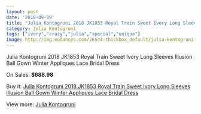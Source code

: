 ```yaml
---
layout: post
date: '2018-09-19'
title: "Julia Kontogruni 2018 JK1853 Royal Train Sweet Ivory Long Sleeves Illusion Ball Gown Winter Appliques Lace Bridal Dress"
category: Julia Kontogruni
tags: ["ivory","crazy","julia","special","unique"]
image: http://img.eudances.com/26544-thickbox_default/julia-kontogruni-2018-jk1853-royal-train-sweet-ivory-long-sleeves-illusion-ball-gown-winter-appliques-lace-bridal-dress.jpg
---
```

Julia Kontogruni 2018 JK1853 Royal Train Sweet Ivory Long Sleeves Illusion Ball Gown Winter Appliques Lace Bridal Dress

On Sales: **$688.98**
<a href="https://www.eudances.com/en/julia-kontogruni/8885-julia-kontogruni-2018-jk1853-royal-train-sweet-ivory-long-sleeves-illusion-ball-gown-winter-appliques-lace-bridal-dress.html"><amp-img layout="responsive" width="600" height="600" src="//img.eudances.com/26544-thickbox_default/julia-kontogruni-2018-jk1853-royal-train-sweet-ivory-long-sleeves-illusion-ball-gown-winter-appliques-lace-bridal-dress.jpg" alt="Julia Kontogruni 2018 JK1853 Royal Train Sweet Ivory Long Sleeves Illusion Ball Gown Winter Appliques Lace Bridal Dress 0" /></a>
<a href="https://www.eudances.com/en/julia-kontogruni/8885-julia-kontogruni-2018-jk1853-royal-train-sweet-ivory-long-sleeves-illusion-ball-gown-winter-appliques-lace-bridal-dress.html"><amp-img layout="responsive" width="600" height="600" src="//img.eudances.com/26548-thickbox_default/julia-kontogruni-2018-jk1853-royal-train-sweet-ivory-long-sleeves-illusion-ball-gown-winter-appliques-lace-bridal-dress.jpg" alt="Julia Kontogruni 2018 JK1853 Royal Train Sweet Ivory Long Sleeves Illusion Ball Gown Winter Appliques Lace Bridal Dress 1" /></a>
<a href="https://www.eudances.com/en/julia-kontogruni/8885-julia-kontogruni-2018-jk1853-royal-train-sweet-ivory-long-sleeves-illusion-ball-gown-winter-appliques-lace-bridal-dress.html"><amp-img layout="responsive" width="600" height="600" src="//img.eudances.com/26547-thickbox_default/julia-kontogruni-2018-jk1853-royal-train-sweet-ivory-long-sleeves-illusion-ball-gown-winter-appliques-lace-bridal-dress.jpg" alt="Julia Kontogruni 2018 JK1853 Royal Train Sweet Ivory Long Sleeves Illusion Ball Gown Winter Appliques Lace Bridal Dress 2" /></a>
<a href="https://www.eudances.com/en/julia-kontogruni/8885-julia-kontogruni-2018-jk1853-royal-train-sweet-ivory-long-sleeves-illusion-ball-gown-winter-appliques-lace-bridal-dress.html"><amp-img layout="responsive" width="600" height="600" src="//img.eudances.com/26546-thickbox_default/julia-kontogruni-2018-jk1853-royal-train-sweet-ivory-long-sleeves-illusion-ball-gown-winter-appliques-lace-bridal-dress.jpg" alt="Julia Kontogruni 2018 JK1853 Royal Train Sweet Ivory Long Sleeves Illusion Ball Gown Winter Appliques Lace Bridal Dress 3" /></a>
<a href="https://www.eudances.com/en/julia-kontogruni/8885-julia-kontogruni-2018-jk1853-royal-train-sweet-ivory-long-sleeves-illusion-ball-gown-winter-appliques-lace-bridal-dress.html"><amp-img layout="responsive" width="600" height="600" src="//img.eudances.com/26545-thickbox_default/julia-kontogruni-2018-jk1853-royal-train-sweet-ivory-long-sleeves-illusion-ball-gown-winter-appliques-lace-bridal-dress.jpg" alt="Julia Kontogruni 2018 JK1853 Royal Train Sweet Ivory Long Sleeves Illusion Ball Gown Winter Appliques Lace Bridal Dress 4" /></a>

Buy it: [Julia Kontogruni 2018 JK1853 Royal Train Sweet Ivory Long Sleeves Illusion Ball Gown Winter Appliques Lace Bridal Dress](https://www.eudances.com/en/julia-kontogruni/8885-julia-kontogruni-2018-jk1853-royal-train-sweet-ivory-long-sleeves-illusion-ball-gown-winter-appliques-lace-bridal-dress.html "Julia Kontogruni 2018 JK1853 Royal Train Sweet Ivory Long Sleeves Illusion Ball Gown Winter Appliques Lace Bridal Dress")

View more: [Julia Kontogruni](https://www.eudances.com/en/130-julia-kontogruni "Julia Kontogruni")